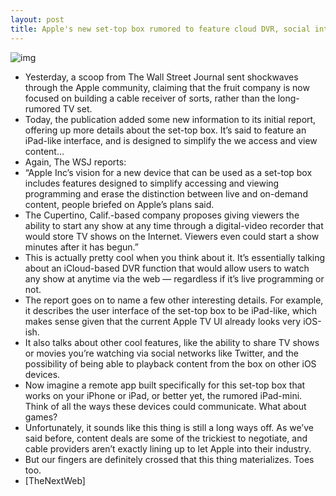 ```yaml
---
layout: post
title: Apple's new set-top box rumored to feature cloud DVR, social integration and more
---
```

![img](http://media.idownloadblog.com/wp-content/uploads/2012/08/apple-tv-ui.png)
* Yesterday, a scoop from The Wall Street Journal sent shockwaves through the Apple community, claiming that the fruit company is now focused on building a cable receiver of sorts, rather than the long-rumored TV set.
* Today, the publication added some new information to its initial report, offering up more details about the set-top box. It’s said to feature an iPad-like interface, and is designed to simplify the we access and view content…
* Again, The WSJ reports:
* “Apple Inc’s vision for a new device that can be used as a set-top box includes features designed to simplify accessing and viewing programming and erase the distinction between live and on-demand content, people briefed on Apple’s plans said.
* The Cupertino, Calif.-based company proposes giving viewers the ability to start any show at any time through a digital-video recorder that would store TV shows on the Internet. Viewers even could start a show minutes after it has begun.”
* This is actually pretty cool when you think about it. It’s essentially talking about an iCloud-based DVR function that would allow users to watch any show at anytime via the web — regardless if it’s live programming or not.
* The report goes on to name a few other interesting details. For example, it describes the user interface of the set-top box to be iPad-like, which makes sense given that the current Apple TV UI already looks very iOS-ish.
* It also talks about other cool features, like the ability to share TV shows or movies you’re watching via social networks like Twitter, and the possibility of being able to playback content from the box on other iOS devices.
* Now imagine a remote app built specifically for this set-top box that works on your iPhone or iPad, or better yet, the rumored iPad-mini. Think of all the ways these devices could communicate. What about games?
* Unfortunately, it sounds like this thing is still a long ways off. As we’ve said before, content deals are some of the trickiest to negotiate, and cable providers aren’t exactly lining up to let Apple into their industry.
* But our fingers are definitely crossed that this thing materializes. Toes too.
* [TheNextWeb]


